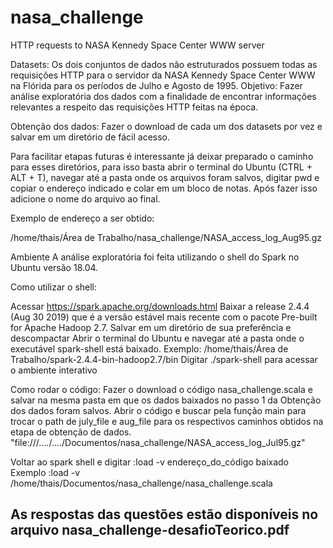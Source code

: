 # nasa_challenge

HTTP requests to NASA Kennedy Space Center WWW server

Datasets: Os dois conjuntos de dados não estruturados possuem todas as requisições HTTP para o servidor da NASA Kennedy Space Center WWW na Flórida para os períodos de Julho e Agosto de 1995. 
Objetivo: Fazer análise exploratória dos dados com a finalidade de encontrar informações relevantes a respeito das requisições HTTP feitas na época.

Obtenção dos dados: 
Fazer o download de cada um dos datasets por vez e salvar em um diretório de fácil acesso.

Para facilitar etapas futuras é interessante já deixar preparado o caminho para esses diretórios, para isso basta abrir o terminal do Ubuntu (CTRL + ALT + T), navegar até a pasta onde os arquivos foram salvos, digitar pwd e copiar o endereço indicado e colar em um bloco de notas. 
Após fazer isso adicione o nome do arquivo ao final.

Exemplo de endereço a ser obtido: 

/home/thais/Área de Trabalho/nasa_challenge/NASA_access_log_Aug95.gz

Ambiente
A análise exploratória foi feita utilizando o shell do Spark no Ubuntu versão 18.04.

Como utilizar o shell: 

Acessar https://spark.apache.org/downloads.html 
Baixar a release 2.4.4 (Aug 30 2019) que é a versão estável mais recente com o pacote Pre-built for Apache Hadoop 2.7.
Salvar em um diretório de sua preferência e descompactar
Abrir o terminal do Ubuntu e navegar até a pasta onde o executável spark-shell está baixado. 
Exemplo:
/home/thais/Área de Trabalho/spark-2.4.4-bin-hadoop2.7/bin
Digitar ./spark-shell para acessar o ambiente interativo    
    
Como rodar o código:
Fazer o download o código nasa_challenge.scala e salvar na mesma pasta em que os dados baixados no passo 1 da Obtenção dos dados foram salvos. 
Abrir o código e buscar pela função main para trocar o path de july_file e aug_file para os respectivos caminhos obtidos na etapa de obtenção de dados. 
 "file:///…./…./Documentos/nasa_challenge/NASA_access_log_Jul95.gz"



Voltar ao spark shell e digitar :load -v endereço_do_código baixado 
Exemplo
:load -v /home/thais/Documentos/nasa_challenge/nasa_challenge.scala

## As respostas das questões estão disponíveis no arquivo nasa_challenge-desafioTeorico.pdf
